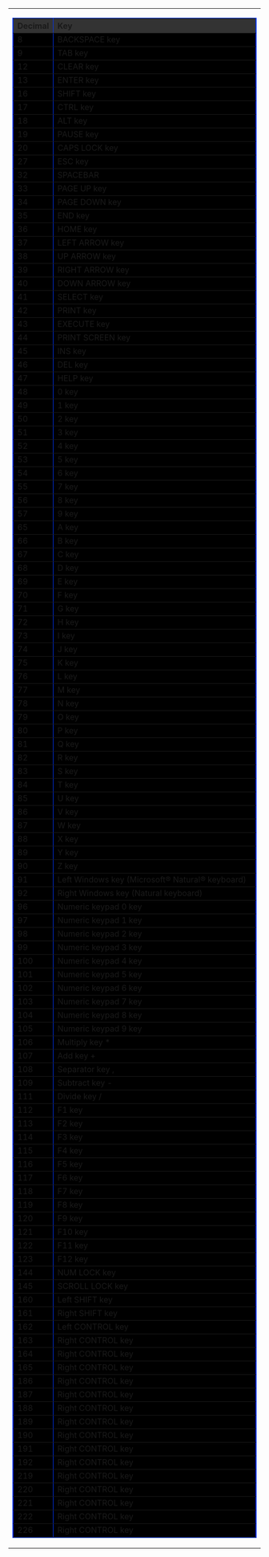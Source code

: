 
<body>
<table width="640" align="center" cellspacing="10" class="table">
  <tr>
    <td class="tds">
    <table width="613" border="1" cellpadding="1" cellspacing="0" bordercolor="#0037ff" bgcolor="#000000">
    <tr bgcolor="#eeeeee" align="top">
      <th bgcolor="#333333">Decimal</th>
      <th width="539" align="left" bgcolor="#333333">Key</th>
    </tr>
    <tr valign="top">
      <td>8</td>
      <td>BACKSPACE key </td>
    </tr>
    <tr valign="top">
      <td>9</td>
      <td>TAB key </td>
    </tr>
    <tr valign="top">
      <td>12</td>
      <td>CLEAR key </td>
    </tr>
    <tr valign="top">
      <td>13</td>
      <td>ENTER key </td>
    </tr>
    <tr valign="top">
      <td>16</td>
      <td>SHIFT key </td>
    </tr>
    <tr valign="top">
      <td>17</td>
      <td>CTRL key </td>
    </tr>
    <tr valign="top">
      <td>18</td>
      <td>ALT key </td>
    </tr>
    <tr valign="top">
      <td>19</td>
      <td>PAUSE key </td>
    </tr>
    <tr valign="top">
      <td>20</td>
      <td>CAPS LOCK key </td>
    </tr>
    <tr valign="top">
      <td>27</td>
      <td>ESC key </td>
    </tr>
    <tr valign="top">
      <td>32</td>
      <td>SPACEBAR </td>
    </tr>
    <tr valign="top">
      <td>33</td>
      <td>PAGE UP key </td>
    </tr>
    <tr valign="top">
      <td>34</td>
      <td>PAGE DOWN key </td>
    </tr>
    <tr valign="top">
      <td>35</td>
      <td>END key </td>
    </tr>
    <tr valign="top">
      <td>36</td>
      <td>HOME key </td>
    </tr>
    <tr valign="top">
      <td>37</td>
      <td>LEFT ARROW key </td>
    </tr>
    <tr valign="top">
      <td>38</td>
      <td>UP ARROW key </td>
    </tr>
    <tr valign="top">
      <td>39</td>
      <td>RIGHT ARROW key </td>
    </tr>
    <tr valign="top">
      <td>40</td>
      <td>DOWN ARROW key </td>
    </tr>
    <tr valign="top">
      <td>41</td>
      <td>SELECT key </td>
    </tr>
    <tr valign="top">
      <td>42</td>
      <td>PRINT key</td>
    </tr>
    <tr valign="top">
      <td>43</td>
      <td>EXECUTE key </td>
    </tr>
    <tr valign="top">
      <td>44</td>
      <td>PRINT SCREEN key </td>
    </tr>
    <tr valign="top">
      <td>45</td>
      <td>INS key </td>
    </tr>
    <tr valign="top">
      <td>46</td>
      <td>DEL key </td>
    </tr>
    <tr valign="top">
      <td>47</td>
      <td>HELP key </td>
    </tr>
    <tr valign="top">
      <td>48</td>
      <td>0 key </td>
    </tr>
    <tr valign="top">
      <td>49</td>
      <td>1 key </td>
    </tr>
    <tr valign="top">
      <td>50</td>
      <td>2 key </td>
    </tr>
    <tr valign="top">
      <td>51</td>
      <td>3 key </td>
    </tr>
    <tr valign="top">
      <td>52</td>
      <td>4 key </td>
    </tr>
    <tr valign="top">
      <td>53</td>
      <td>5 key </td>
    </tr>
    <tr valign="top">
      <td>54</td>
      <td>6 key </td>
    </tr>
    <tr valign="top">
      <td>55</td>
      <td>7 key </td>
    </tr>
    <tr valign="top">
      <td>56</td>
      <td>8 key </td>
    </tr>
    <tr valign="top">
      <td>57</td>
      <td>9 key </td>
    </tr>
    <tr valign="top">
      <td>65</td>
      <td>A key </td>
    </tr>
    <tr valign="top">
      <td>66</td>
      <td>B key </td>
    </tr>
    <tr valign="top">
      <td>67</td>
      <td>C key </td>
    </tr>
    <tr valign="top">
      <td>68</td>
      <td>D key </td>
    </tr>
    <tr valign="top">
      <td>69</td>
      <td>E key </td>
    </tr>
    <tr valign="top">
      <td>70</td>
      <td>F key </td>
    </tr>
    <tr valign="top">
      <td>71</td>
      <td>G key </td>
    </tr>
    <tr valign="top">
      <td>72</td>
      <td>H key </td>
    </tr>
    <tr valign="top">
      <td>73</td>
      <td>I key </td>
    </tr>
    <tr valign="top">
      <td>74</td>
      <td>J key </td>
    </tr>
    <tr valign="top">
      <td>75</td>
      <td>K key </td>
    </tr>
    <tr valign="top">
      <td>76</td>
      <td>L key </td>
    </tr>
    <tr valign="top">
      <td>77</td>
      <td>M key </td>
    </tr>
    <tr valign="top">
      <td>78</td>
      <td>N key </td>
    </tr>
    <tr valign="top">
      <td>79</td>
      <td>O key </td>
    </tr>
    <tr valign="top">
      <td>80</td>
      <td>P key </td>
    </tr>
    <tr valign="top">
      <td>81</td>
      <td>Q key </td>
    </tr>
    <tr valign="top">
      <td>82</td>
      <td>R key </td>
    </tr>
    <tr valign="top">
      <td>83</td>
      <td>S key </td>
    </tr>
    <tr valign="top">
      <td>84</td>
      <td>T key </td>
    </tr>
    <tr valign="top">
      <td>85</td>
      <td>U key </td>
    </tr>
    <tr valign="top">
      <td>86</td>
      <td>V key </td>
    </tr>
    <tr valign="top">
      <td>87</td>
      <td>W key </td>
    </tr>
    <tr valign="top">
      <td>88</td>
      <td>X key </td>
    </tr>
    <tr valign="top">
      <td>89</td>
      <td>Y key </td>
    </tr>
    <tr valign="top">
      <td>90</td>
      <td>Z key </td>
    </tr>
    <tr valign="top">
      <td>91</td>
      <td>Left Windows key (Microsoft® 
        Natural® keyboard) </td>
    </tr>
    <tr valign="top">
      <td>92</td>
      <td>Right Windows key (Natural 
        keyboard) </td>
    </tr>
    <tr valign="top">
      <td>96</td>
      <td>Numeric keypad 0 key </td>
    </tr>
    <tr valign="top">
      <td>97</td>
      <td>Numeric keypad 1 key </td>
    </tr>
    <tr valign="top">
      <td>98</td>
      <td>Numeric keypad 2 key </td>
    </tr>
    <tr valign="top">
      <td>99</td>
      <td>Numeric keypad 3 key </td>
    </tr>
    <tr valign="top">
      <td>100</td>
      <td>Numeric keypad 4 key </td>
    </tr>
    <tr valign="top">
      <td>101</td>
      <td>Numeric keypad 5 key </td>
    </tr>
    <tr valign="top">
      <td>102</td>
      <td>Numeric keypad 6 key </td>
    </tr>
    <tr valign="top">
      <td>103</td>
      <td>Numeric keypad 7 key </td>
    </tr>
    <tr valign="top">
      <td>104</td>
      <td>Numeric keypad 8 key </td>
    </tr>
    <tr valign="top">
      <td>105</td>
      <td>Numeric keypad 9 key </td>
    </tr>
    <tr valign="top">
      <td>106</td>
      <td>Multiply key *</td>
    </tr>
    <tr valign="top">
      <td>107</td>
      <td>Add key +</td>
    </tr>
    <tr valign="top">
      <td>108</td>
      <td>Separator key ,</td>
    </tr>
    <tr valign="top">
      <td>109</td>
      <td>Subtract key -</td>
    </tr>
    <tr valign="top">
      <td>111</td>
      <td>Divide key /</td>
    </tr>
    <tr valign="top">
      <td>112</td>
      <td>F1 key </td>
    </tr>
    <tr valign="top">
      <td>113</td>
      <td>F2 key </td>
    </tr>
    <tr valign="top">
      <td>114</td>
      <td>F3 key </td>
    </tr>
    <tr valign="top">
      <td>115</td>
      <td>F4 key </td>
    </tr>
    <tr valign="top">
      <td>116</td>
      <td>F5 key </td>
    </tr>
    <tr valign="top">
      <td>117</td>
      <td>F6 key </td>
    </tr>
    <tr valign="top">
      <td>118</td>
      <td>F7 key </td>
    </tr>
    <tr valign="top">
      <td>119</td>
      <td>F8 key </td>
    </tr>
    <tr valign="top">
      <td>120</td>
      <td>F9 key </td>
    </tr>
    <tr valign="top">
      <td>121</td>
      <td>F10 key </td>
    </tr>
    <tr valign="top">
      <td>122</td>
      <td>F11 key </td>
    </tr>
    <tr valign="top">
      <td>123</td>
      <td>F12 key </td>
    </tr>
    <tr valign="top">
      <td>144</td>
      <td>NUM LOCK key </td>
    </tr>
    <tr valign="top">
      <td>145</td>
      <td>SCROLL LOCK key </td>
    </tr>
    <tr valign="top">
      <td>160</td>
      <td>Left SHIFT key</td>
    </tr>
    <tr valign="top">
      <td>161</td>
      <td>Right SHIFT key</td>
    </tr>
    <tr valign="top">
      <td>162</td>
      <td>Left CONTROL key</td>
    </tr>
    <tr valign="top">
      <td>163</td>
      <td>Right CONTROL key</td>
    </tr>
    <tr valign="top">
      <td>164</td>
      <td>Right CONTROL key</td>
    </tr>
    <tr valign="top">
      <td>165</td>
      <td>Right CONTROL key</td>
    </tr>
    <tr valign="top">
      <td>186</td>
      <td>Right CONTROL key</td>
    </tr>
    <tr valign="top">
      <td>187</td>
      <td>Right CONTROL key</td>
    </tr>
    <tr valign="top">
      <td>188</td>
      <td>Right CONTROL key</td>
    </tr>
    <tr valign="top">
      <td>189</td>
      <td>Right CONTROL key</td>
    </tr>
    <tr valign="top">
      <td>190</td>
      <td>Right CONTROL key</td>
    </tr>
    <tr valign="top">
      <td>191</td>
      <td>Right CONTROL key</td>
    </tr>
    <tr valign="top">
      <td>192</td>
      <td>Right CONTROL key</td>
    </tr>
    <tr valign="top">
      <td>219</td>
      <td>Right CONTROL key</td>
    </tr>
    <tr valign="top">
      <td>220</td>
      <td>Right CONTROL key</td>
    </tr>
    <tr valign="top">
      <td>221</td>
      <td>Right CONTROL key</td>
    </tr>
    <tr valign="top">
      <td>222</td>
      <td>Right CONTROL key</td>
    </tr>
    <tr valign="top">
      <td>226</td>
      <td>Right CONTROL key</td>
    </tr>
</table>

</body>
</html>
